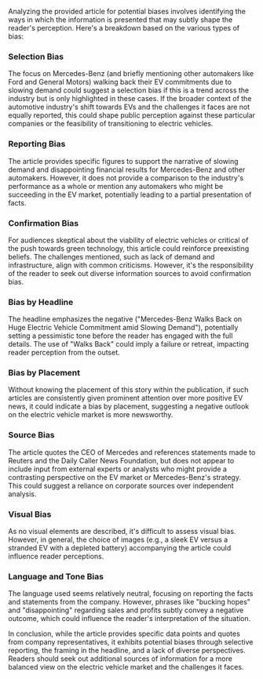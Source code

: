 Analyzing the provided article for potential biases involves identifying the ways in which the information is presented that may subtly shape the reader's perception. Here's a breakdown based on the various types of bias:

### Selection Bias

The focus on Mercedes-Benz (and briefly mentioning other automakers like Ford and General Motors) walking back their EV commitments due to slowing demand could suggest a selection bias if this is a trend across the industry but is only highlighted in these cases. If the broader context of the automotive industry's shift towards EVs and the challenges it faces are not equally reported, this could shape public perception against these particular companies or the feasibility of transitioning to electric vehicles.

### Reporting Bias

The article provides specific figures to support the narrative of slowing demand and disappointing financial results for Mercedes-Benz and other automakers. However, it does not provide a comparison to the industry's performance as a whole or mention any automakers who might be succeeding in the EV market, potentially leading to a partial presentation of facts.

### Confirmation Bias

For audiences skeptical about the viability of electric vehicles or critical of the push towards green technology, this article could reinforce preexisting beliefs. The challenges mentioned, such as lack of demand and infrastructure, align with common criticisms. However, it's the responsibility of the reader to seek out diverse information sources to avoid confirmation bias.

### Bias by Headline

The headline emphasizes the negative ("Mercedes-Benz Walks Back on Huge Electric Vehicle Commitment amid Slowing Demand"), potentially setting a pessimistic tone before the reader has engaged with the full details. The use of "Walks Back" could imply a failure or retreat, impacting reader perception from the outset.

### Bias by Placement

Without knowing the placement of this story within the publication, if such articles are consistently given prominent attention over more positive EV news, it could indicate a bias by placement, suggesting a negative outlook on the electric vehicle market is more newsworthy.

### Source Bias

The article quotes the CEO of Mercedes and references statements made to Reuters and the Daily Caller News Foundation, but does not appear to include input from external experts or analysts who might provide a contrasting perspective on the EV market or Mercedes-Benz's strategy. This could suggest a reliance on corporate sources over independent analysis.

### Visual Bias

As no visual elements are described, it's difficult to assess visual bias. However, in general, the choice of images (e.g., a sleek EV versus a stranded EV with a depleted battery) accompanying the article could influence reader perceptions.

### Language and Tone Bias

The language used seems relatively neutral, focusing on reporting the facts and statements from the company. However, phrases like "bucking hopes" and "disappointing" regarding sales and profits subtly convey a negative outcome, which could influence the reader's interpretation of the situation.

In conclusion, while the article provides specific data points and quotes from company representatives, it exhibits potential biases through selective reporting, the framing in the headline, and a lack of diverse perspectives. Readers should seek out additional sources of information for a more balanced view on the electric vehicle market and the challenges it faces.
